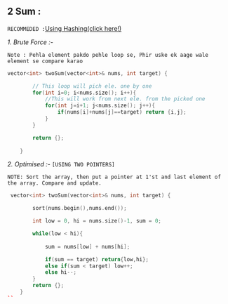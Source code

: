 ## 2 Sum :

`RECOMMEDED :`[Using Hashing(click here!)](https://youtu.be/UXDSeD9mN-k?t=308)


*1. Brute Force :-*

`Note : Pehla element pakdo pehle loop se,
Phir uske ek aage wale element se compare karao`
```c++
vector<int> twoSum(vector<int>& nums, int target) {

        // This loop will pich ele. one by one
        for(int i=0; i<nums.size(); i++){
            //This will work from next ele. from the picked one
            for(int j=i+1; j<nums.size(); j++){
                if(nums[i]+nums[j]==target) return {i,j};
            }
        }

        return {};
        
    }
```

_2. Optimised :-_ `[USING TWO POINTERS]`

`NOTE: Sort the array, then put a pointer at 1'st and last element of the array. Compare and update.`

```C++
 vector<int> twoSum(vector<int>& nums, int target) {

        sort(nums.begin(),nums.end());

        int low = 0, hi = nums.size()-1, sum = 0;

        while(low < hi){
            
            sum = nums[low] + nums[hi];

            if(sum == target) return{low,hi};
            else if(sum < target) low++;
            else hi--;
        }
        return {};
    }
``